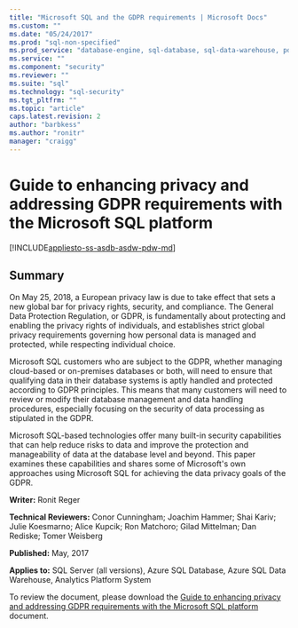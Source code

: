 ```yaml
---
title: "Microsoft SQL and the GDPR requirements | Microsoft Docs"
ms.custom: ""
ms.date: "05/24/2017"
ms.prod: "sql-non-specified"
ms.prod_service: "database-engine, sql-database, sql-data-warehouse, pdw"
ms.service: ""
ms.component: "security"
ms.reviewer: ""
ms.suite: "sql"
ms.technology: "sql-security"
ms.tgt_pltfrm: ""
ms.topic: "article"
caps.latest.revision: 2
author: "barbkess"
ms.author: "ronitr"
manager: "craigg"
---
```

# Guide to enhancing privacy and addressing GDPR requirements with the Microsoft SQL platform
[!INCLUDE[appliesto-ss-asdb-asdw-pdw-md](../../includes/appliesto-ss-asdb-asdw-pdw-md.md)]

## Summary
On May 25, 2018, a European privacy law is due to take effect that sets a new global bar for privacy rights, security, and compliance. The General Data Protection Regulation, or GDPR, is fundamentally about protecting and enabling the privacy rights of individuals, and establishes strict global privacy requirements governing how personal data is managed and protected, while respecting individual choice. 

Microsoft SQL customers who are subject to the GDPR, whether managing cloud-based or on-premises databases or both, will need to ensure that qualifying data in their database systems is aptly handled and protected according to GDPR principles. This means that many customers will need to review or modify their database management and data handling procedures, especially focusing on the security of data processing as stipulated in the GDPR.

Microsoft SQL-based technologies offer many built-in security capabilities that can help reduce risks to data and improve the protection and manageability of data at the database level and beyond. This paper examines these capabilities and shares some of Microsoft's own approaches using Microsoft SQL for achieving the data privacy goals of the GDPR.
   
  
**Writer:** Ronit Reger

**Technical Reviewers:** Conor Cunningham; Joachim Hammer; Shai Kariv; Julie Koesmarno; Alice Kupcik; Ron Matchoro; Gilad Mittelman; Dan Rediske; Tomer Weisberg 
  
**Published:** May, 2017  
  
**Applies to:** SQL Server (all versions), Azure SQL Database, Azure SQL Data Warehouse, Analytics Platform System 
  
To review the document, please download the [Guide to enhancing privacy and addressing GDPR requirements with the Microsoft SQL platform](http://download.microsoft.com/download/4/9/4/4948194B-A613-49ED-90A5-5144313549AB/microsoft-sql-and-the-gdpr.pdf) document.   
